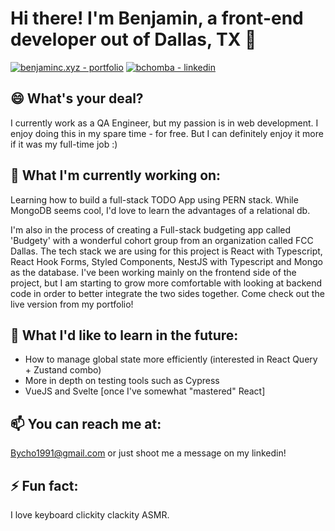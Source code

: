 # Hi there! I'm Benjamin, a front-end developer out of Dallas, TX 👋

[![benjaminc.xyz - portfolio](https://img.shields.io/badge/benjaminc.xyz-portfolio-2ea44f?style=for-the-badge)](https://benjaminc.xyz)
[![bchomba - linkedin](https://img.shields.io/badge/bchomba-linkedin-0A66C2?style=for-the-badge)](https://www.linkedin.com/in/bchomba/)

## 😄 What's your deal?
I currently work as a QA Engineer, but my passion is in web development. I enjoy doing this in my spare time - for free. But I can definitely enjoy it more if it was my full-time job :)

## 🔭 What I'm currently working on:
Learning how to build a full-stack TODO App using PERN stack. While MongoDB seems cool, I'd love to learn the advantages of a relational db.

I'm also in the process of creating a Full-stack budgeting app called 'Budgety' with a wonderful cohort group from an organization called FCC Dallas. The tech stack we are using for this project is React with Typescript, React Hook Forms, Styled Components, NestJS with Typescript and Mongo as the database. I've been working mainly on the frontend side of the project, but I am starting to grow more comfortable with looking at backend code in order to better integrate the two sides together. Come check out the live version from my portfolio!

## 🌱 What I'd like to learn in the future:
- How to manage global state more efficiently (interested in React Query + Zustand combo)
- More in depth on testing tools such as Cypress
- VueJS and Svelte [once I've somewhat "mastered" React]


## 📫 You can reach me at: 
Bycho1991@gmail.com or just shoot me a message on my linkedin!


## ⚡ Fun fact: 
I love keyboard clickity clackity ASMR.

<!--
**bycho91/bycho91** is a ✨ _special_ ✨ repository because its `README.md` (this file) appears on your GitHub profile.

Here are some ideas to get you started:

- 🔭 I’m currently working on ...
- 🌱 I’m currently learning ...
- 👯 I’m looking to collaborate on ...
- 🤔 I’m looking for help with ...
- 💬 Ask me about ...
- 📫 How to reach me: ...
- 😄 Pronouns: ...
- ⚡ Fun fact: ...
-->

